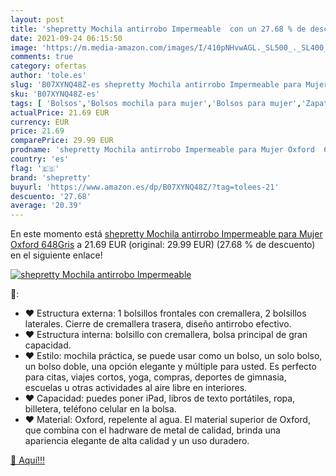 ```yaml
---
layout: post
title: 'shepretty Mochila antirrobo Impermeable  con un 27.68 % de descuento'
date: 2021-09-24 06:15:50
image: 'https://m.media-amazon.com/images/I/410pNHvwAGL._SL500_._SL400_.jpg'
comments: true
category: ofertas
author: 'tole.es'
slug: 'B07XYNQ48Z-es shepretty Mochila antirrobo Impermeable para Mujer Oxford...'
sku: 'B07XYNQ48Z-es'
tags: [ 'Bolsos','Bolsos mochila para mujer','Bolsos para mujer','Zapatos y complementos','mochila','shepretty', ]
actualPrice: 21.69 EUR
currency: EUR
price: 21.69
comparePrice: 29.99 EUR
prodname: 'shepretty Mochila antirrobo Impermeable para Mujer Oxford  648Gris'
country: 'es'
flag: '🇪🇸'
brand: 'shepretty'
buyurl: 'https://www.amazon.es/dp/B07XYNQ48Z/?tag=tolees-21'
descuento: '27.68'
average: '20.39'
---
```


En este momento está [shepretty Mochila antirrobo Impermeable para Mujer Oxford  648Gris](https://www.amazon.es/dp/B07XYNQ48Z/?tag=tolees-21) a 21.69 EUR (original: 29.99 EUR) (27.68 %  de descuento) en el siguiente enlace!

[![shepretty Mochila antirrobo Impermeable ](https://m.media-amazon.com/images/I/410pNHvwAGL._SL500_._SL400_.jpg)](https://www.amazon.es/dp/B07XYNQ48Z/?tag=tolees-21)

🔎:

- ❤ Estructura externa: 1 bolsillos frontales con cremallera, 2 bolsillos laterales. Cierre de cremallera trasera, diseño antirrobo efectivo.
- ❤ Estructura interna: bolsillo con cremallera, bolsa principal de gran capacidad.
- ❤ Estilo: mochila práctica, se puede usar como un bolso, un solo bolso, un bolso doble, una opción elegante y múltiple para usted. Es perfecto para citas, viajes cortos, yoga, compras, deportes de gimnasia, escuelas u otras actividades al aire libre en interiores.
- ❤ Capacidad: puedes poner iPad, libros de texto portátiles, ropa, billetera, teléfono celular en la bolsa.
- ❤ Material: Oxford, repelente al agua. El material superior de Oxford, que combina con el hadrware de metal de calidad, brinda una apariencia elegante de alta calidad y un uso duradero.

[🛒 Aquí!!!](https://www.amazon.es/dp/B07XYNQ48Z/?tag=tolees-21)
